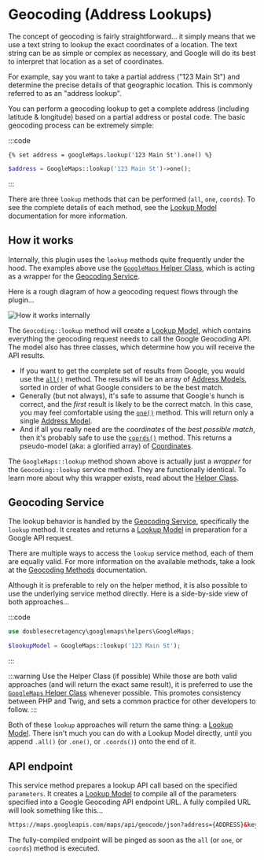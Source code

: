 # Geocoding (Address Lookups)

The concept of geocoding is fairly straightforward... it simply means that we use a text string to lookup the exact coordinates of a location. The text string can be as simple or complex as necessary, and Google will do its best to interpret that location as a set of coordinates.

For example, say you want to take a partial address ("123 Main St") and determine the precise details of that geographic location. This is commonly referred to as an "address lookup".

You can perform a geocoding lookup to get a complete address (including latitude & longitude) based on a partial address or postal code. The basic geocoding process can be extremely simple:

:::code
```twig
{% set address = googleMaps.lookup('123 Main St').one() %}
```
```php
$address = GoogleMaps::lookup('123 Main St')->one();
```
:::

There are three `lookup` methods that can be performed (`all`, `one`, `coords`). To see the complete details of each method, see the [Lookup Model](/models/lookup-model/) documentation for more information.

## How it works

Internally, this plugin uses the `lookup` methods quite frequently under the hood. The examples above use the [`GoogleMaps` Helper Class](/helper/), which is acting as a wrapper for the [Geocoding Service](/services/geocoding-service/).

Here is a rough diagram of how a geocoding request flows through the plugin... 

<img class="dropshadow" :src="$withBase('/images/geocoding/perform-address-lookup-internal.png')" alt="How it works internally">

The `Geocoding::lookup` method will create a [Lookup Model](/models/lookup-model/), which contains everything the geocoding request needs to call the Google Geocoding API. The model also has three classes, which determine how you will receive the API results.

 - If you want to get the complete set of results from Google, you would use the [`all()`](/models/lookup-model/#all) method. The results will be an array of [Address Models](/models/address-model/), sorted in order of what Google considers to be the best match.
 - Generally (but not always), it's safe to assume that Google's hunch is correct, and the _first_ result is likely to be the correct match. In this case, you may feel comfortable using the [`one()`](/models/lookup-model/#one) method. This will return only a single [Address Model](/models/address-model/).
 - And if all you really need are the _coordinates_ of the _best possible match_, then it's probably safe to use the [`coords()`](/models/lookup-model/#coords) method. This returns a pseudo-model (aka: a glorified array) of [Coordinates](/models/coordinates/).

The `GoogleMaps::lookup` method shown above is actually just a _wrapper_ for the `Geocoding::lookup` service method. They are functionally identical. To learn more about why this wrapper exists, read about the [Helper Class](/helper/).

## Geocoding Service

The lookup behavior is handled by the [Geocoding Service](/services/geocoding-service/), specifically the `lookup` method. It creates and returns a [Lookup Model](/models/lookup-model/) in preparation for a Google API request.

There are multiple ways to access the `lookup` service method, each of them are equally valid. For more information on the available methods, take a look at the [Geocoding Methods](/geocoding/methods/) documentation.

Although it is preferable to rely on the helper method, it is also possible to use the underlying service method directly. Here is a side-by-side view of both approaches...

:::code
```php via Helper
use doublesecretagency\googlemaps\helpers\GoogleMaps;

$lookupModel = GoogleMaps::lookup('123 Main St');
```
:::

:::warning Use the Helper Class (if possible)
While those are both valid approaches (and will return the exact same result), it is preferred to use the [`GoogleMaps` Helper Class](/helper/) whenever possible. This promotes consistency between PHP and Twig, and sets a common practice for other developers to follow.
:::

Both of these `lookup` approaches will return the same thing: a [Lookup Model](/models/lookup-model/). There isn't much you can do with a Lookup Model directly, until you append `.all()` (or `.one()`, or `.coords()`) onto the end of it.

## API endpoint

This service method prepares a lookup API call based on the specified `parameters`. It creates a [Lookup Model](/models/lookup-model/) to compile all of the parameters specified into a Google Geocoding API endpoint URL. A fully compiled URL will look something like this...

```html
https://maps.googleapis.com/maps/api/geocode/json?address={ADDRESS}&key={KEY}
```

The fully-compiled endpoint will be pinged as soon as the `all` (or `one`, or `coords`) method is executed.
